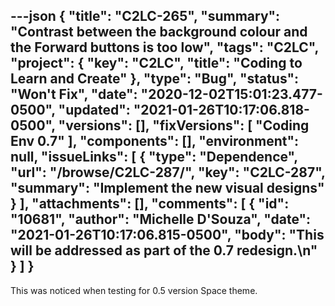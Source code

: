 ---json
{
  "title": "C2LC-265",
  "summary": "Contrast between the background colour and the Forward buttons is too low",
  "tags": "C2LC",
  "project": {
    "key": "C2LC",
    "title": "Coding to Learn and Create"
  },
  "type": "Bug",
  "status": "Won't Fix",
  "date": "2020-12-02T15:01:23.477-0500",
  "updated": "2021-01-26T10:17:06.818-0500",
  "versions": [],
  "fixVersions": [
    "Coding Env 0.7"
  ],
  "components": [],
  "environment": null,
  "issueLinks": [
    {
      "type": "Dependence",
      "url": "/browse/C2LC-287/",
      "key": "C2LC-287",
      "summary": "Implement the new visual designs"
    }
  ],
  "attachments": [],
  "comments": [
    {
      "id": "10681",
      "author": "Michelle D'Souza",
      "date": "2021-01-26T10:17:06.815-0500",
      "body": "This will be addressed as part of the 0.7 redesign.\n"
    }
  ]
}
---
This was noticed when testing for 0.5 version Space theme.

 

        